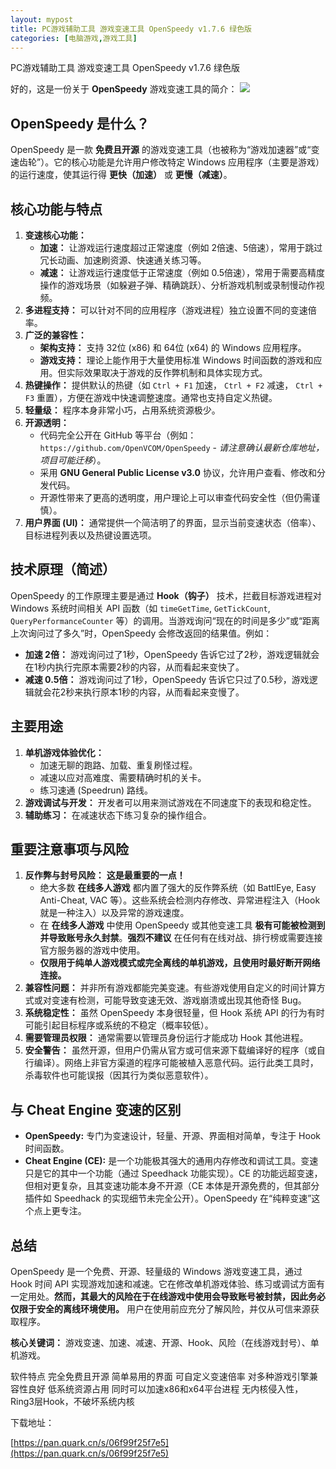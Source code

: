 ```yaml
---
layout: mypost
title: PC游戏辅助工具 游戏变速工具 OpenSpeedy v1.7.6 绿色版
categories: [电脑游戏,游戏工具]
---
```


PC游戏辅助工具 游戏变速工具 OpenSpeedy v1.7.6 绿色版

好的，这是一份关于 **OpenSpeedy** 游戏变速工具的简介：
![](https://pic1.imgdb.cn/item/688497b058cb8da5c8e1ced5.gif)
## OpenSpeedy 是什么？

OpenSpeedy 是一款 **免费且开源** 的游戏变速工具（也被称为“游戏加速器”或“变速齿轮”）。它的核心功能是允许用户修改特定 Windows 应用程序（主要是游戏）的运行速度，使其运行得 **更快（加速）** 或 **更慢（减速）**。

## 核心功能与特点

1.  **变速核心功能：**
    *   **加速：** 让游戏运行速度超过正常速度（例如 2倍速、5倍速），常用于跳过冗长动画、加速刷资源、快速通关练习等。
    *   **减速：** 让游戏运行速度低于正常速度（例如 0.5倍速），常用于需要高精度操作的游戏场景（如躲避子弹、精确跳跃）、分析游戏机制或录制慢动作视频。
2.  **多进程支持：** 可以针对不同的应用程序（游戏进程）独立设置不同的变速倍率。
3.  **广泛的兼容性：**
    *   **架构支持：** 支持 32位 (x86) 和 64位 (x64) 的 Windows 应用程序。
    *   **游戏支持：** 理论上能作用于大量使用标准 Windows 时间函数的游戏和应用。但实际效果取决于游戏的反作弊机制和具体实现方式。
4.  **热键操作：** 提供默认的热键（如 `Ctrl + F1` 加速， `Ctrl + F2` 减速， `Ctrl + F3` 重置），方便在游戏中快速调整速度。通常也支持自定义热键。
5.  **轻量级：** 程序本身非常小巧，占用系统资源极少。
6.  **开源透明：**
    *   代码完全公开在 GitHub 等平台（例如：`https://github.com/OpenVCOM/OpenSpeedy` - *请注意确认最新仓库地址，项目可能迁移*）。
    *   采用 **GNU General Public License v3.0** 协议，允许用户查看、修改和分发代码。
    *   开源性带来了更高的透明度，用户理论上可以审查代码安全性（但仍需谨慎）。
7.  **用户界面 (UI)：** 通常提供一个简洁明了的界面，显示当前变速状态（倍率）、目标进程列表以及热键设置选项。

## 技术原理（简述）

OpenSpeedy 的工作原理主要是通过 **Hook（钩子）** 技术，拦截目标游戏进程对 Windows 系统时间相关 API 函数（如 `timeGetTime`, `GetTickCount`, `QueryPerformanceCounter` 等）的调用。当游戏询问“现在的时间是多少”或“距离上次询问过了多久”时，OpenSpeedy 会修改返回的结果值。例如：
*   **加速 2倍：** 游戏询问过了1秒，OpenSpeedy 告诉它过了2秒，游戏逻辑就会在1秒内执行完原本需要2秒的内容，从而看起来变快了。
*   **减速 0.5倍：** 游戏询问过了1秒，OpenSpeedy 告诉它只过了0.5秒，游戏逻辑就会花2秒来执行原本1秒的内容，从而看起来变慢了。

## 主要用途

1.  **单机游戏体验优化：**
    *   加速无聊的跑路、加载、重复刷怪过程。
    *   减速以应对高难度、需要精确时机的关卡。
    *   练习速通 (Speedrun) 路线。
2.  **游戏调试与开发：** 开发者可以用来测试游戏在不同速度下的表现和稳定性。
3.  **辅助练习：** 在减速状态下练习复杂的操作组合。

## 重要注意事项与风险

1.  **反作弊与封号风险：** **这是最重要的一点！**
    *   绝大多数 **在线多人游戏** 都内置了强大的反作弊系统（如 BattlEye, Easy Anti-Cheat, VAC 等）。这些系统会检测内存修改、异常进程注入（Hook 就是一种注入）以及异常的游戏速度。
    *   在 **在线多人游戏** 中使用 OpenSpeedy 或其他变速工具 **极有可能被检测到并导致账号永久封禁**。**强烈不建议** 在任何有在线对战、排行榜或需要连接官方服务器的游戏中使用。
    *   **仅限用于纯单人游戏模式或完全离线的单机游戏，且使用时最好断开网络连接。**
2.  **兼容性问题：** 并非所有游戏都能完美变速。有些游戏使用自定义的时间计算方式或对变速有检测，可能导致变速无效、游戏崩溃或出现其他奇怪 Bug。
3.  **系统稳定性：** 虽然 OpenSpeedy 本身很轻量，但 Hook 系统 API 的行为有时可能引起目标程序或系统的不稳定（概率较低）。
4.  **需要管理员权限：** 通常需要以管理员身份运行才能成功 Hook 其他进程。
5.  **安全警告：** 虽然开源，但用户仍需从官方或可信来源下载编译好的程序（或自行编译）。网络上非官方渠道的程序可能被植入恶意代码。运行此类工具时，杀毒软件也可能误报（因其行为类似恶意软件）。

## 与 Cheat Engine 变速的区别

*   **OpenSpeedy:** 专门为变速设计，轻量、开源、界面相对简单，专注于 Hook 时间函数。
*   **Cheat Engine (CE):** 是一个功能极其强大的通用内存修改和调试工具。变速只是它的其中一个功能（通过 Speedhack 功能实现）。CE 的功能远超变速，但相对更复杂，且其变速功能本身不开源（CE 本体是开源免费的，但其部分插件如 Speedhack 的实现细节未完全公开）。OpenSpeedy 在“纯粹变速”这个点上更专注。

## 总结

OpenSpeedy 是一个免费、开源、轻量级的 Windows 游戏变速工具，通过 Hook 时间 API 实现游戏加速和减速。它在修改单机游戏体验、练习或调试方面有一定用处。**然而，其最大的风险在于在线游戏中使用会导致账号被封禁，因此务必仅限于安全的离线环境使用。** 用户在使用前应充分了解风险，并仅从可信来源获取程序。

**核心关键词：** 游戏变速、加速、减速、开源、Hook、风险（在线游戏封号）、单机游戏。

软件特点
完全免费且开源
简单易用的界面
可自定义变速倍率
对多种游戏引擎兼容性良好
低系统资源占用
同时可以加速x86和x64平台进程
无内核侵入性，Ring3层Hook，不破坏系统内核

下载地址：

[https://pan.quark.cn/s/06f99f25f7e5](https://pan.quark.cn/s/06f99f25f7e5)
